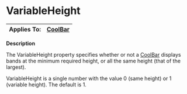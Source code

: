 




<h1 class="heading"><span class="name">VariableHeight</span></h1>

| Applies To: | [CoolBar](./coolbar.md) |
| --- | ---  |


**Description**


The VariableHeight property specifies whether or not a [CoolBar](./coolbar.md) displays bands at the minimum required height, or all the same height (that of the largest).


VariableHeight is a single number with the value 0 (same height) or 1 (variable height). The default is 1.



